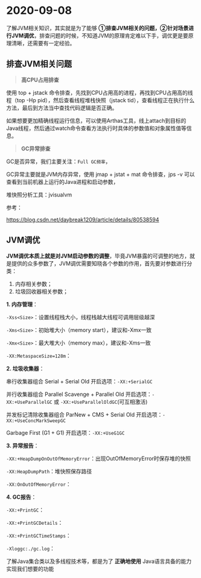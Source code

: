 # 2020-09-08



了解JVM相关知识，其实就是为了能够 **①排查JVM相关的问题，②针对场景进行JVM调优**，排查问题的时候，不知道JVM的原理肯定难以下手，调优更是要原理清晰，还需要有一定经验。



## 排查JVM相关问题





> **高CPU占用排查**

使用 top + jstack 命令排查，先找到CPU占用高的进程，再找到CPU占用高的线程（top -Hp pid），然后查看线程堆栈快照（jstack tid），查看线程正在执行什么方法，最后到方法当中查找代码逻辑是否正确。



如果想要更加精确线程运行信息，可以使用Arthas工具，线上attach到目标的Java线程，然后通过watch命令查看方法执行时具体的参数值和对象属性值等信息。



> **GC异常排查**

GC是否异常，我们主要关注：```Full GC频率```，

GC异常主要就是JVM内存异常，使用 jmap + jstat + mat 命令排查，jps -v 可以查看到当前机器上运行的Java进程和启动参数，

堆快照分析工具：jvisualvm





参考：

https://blog.csdn.net/daybreak1209/article/details/80538594



## JVM调优

**JVM调优本质上就是对JVM启动参数的调整**，毕竟JVM暴露的可调整的地方，就是提供的众多参数了，JVM调优需要知晓各个参数的作用，首先要对参数进行分类：

1. 内存相关参数；
2. 垃圾回收器相关参数；



**1. 内存管理**：

```-Xss<Size>```：设置线程栈大小，线程栈越大线程可调用层级越深

```-Xms<Size>```：初始堆大小（memory start），建议和-Xmx一致

```-Xmx<Size>```：最大堆大小（memory max），建议和-Xms一致

```-XX:MetaspaceSize=128m```：



**2. 垃圾收集器**：

串行收集器组合 Serial + Serial Old
开启选项：```-XX:+SerialGC```



并行收集器组合 Parallel Scavenge + Parallel Old
开启选项：```-XX:+UseParallelGC``` 或 ```-XX:+UseParallelOldGC```(可互相激活)



并发标记清除收集器组合 ParNew + CMS + Serial Old
开启选项：```-XX:+UseConcMarkSweepGC```



Garbage First (G1 + G1)
开启选项：```-XX:+UseG1GC```



**3. 异常报告**：

```-XX:+HeapDumpOnOutOfMemoryError```：出现OutOfMemoryError时保存堆的快照

```-XX:HeapDumpPath```：堆快照保存路径

```-XX:OnOutOfMemoryError```：



**4. GC报告**：

```-XX:+PrintGC```：

```-XX:+PrintGCDetails```：

```-XX:+PrintGCTimeStamps```：

```-Xloggc:./gc.log```：









了解Java集合类以及多线程技术等，都是为了 **正确地使用** Java语言具备的能力实现我们想要的功能



